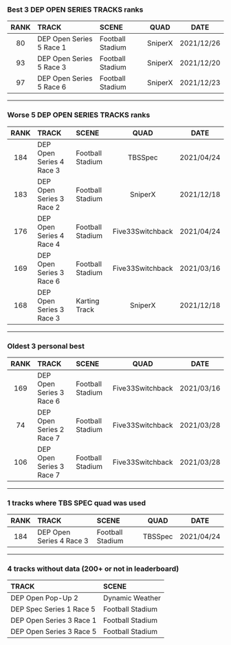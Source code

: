 ### Best 3 DEP OPEN SERIES TRACKS ranks
|RANK|TRACK|SCENE|QUAD|DATE|
|:---:|:---|:---|:---:|:---:|
|80|DEP Open Series 5 Race 1|Football Stadium|SniperX|2021/12/26|
|93|DEP Open Series 5 Race 3|Football Stadium|SniperX|2021/12/20|
|97|DEP Open Series 5 Race 6|Football Stadium|SniperX|2021/12/23|
---
### Worse 5 DEP OPEN SERIES TRACKS ranks
|RANK|TRACK|SCENE|QUAD|DATE|
|:---:|:---|:---|:---:|:---:|
|184|DEP Open Series 4 Race 3|Football Stadium|TBSSpec|2021/04/24|
|183|DEP Open Series 3 Race 2|Football Stadium|SniperX|2021/12/18|
|176|DEP Open Series 4 Race 4|Football Stadium|Five33Switchback|2021/04/24|
|169|DEP Open Series 3 Race 6|Football Stadium|Five33Switchback|2021/03/16|
|168|DEP Open Series 3 Race 3|Karting Track|SniperX|2021/12/18|
---
### Oldest 3 personal best
|RANK|TRACK|SCENE|QUAD|DATE|
|:---:|:---|:---|:---:|:---:|
|169|DEP Open Series 3 Race 6|Football Stadium|Five33Switchback|2021/03/16|
|74|DEP Open Series 2 Race 7|Football Stadium|Five33Switchback|2021/03/28|
|106|DEP Open Series 3 Race 7|Football Stadium|Five33Switchback|2021/03/28|
---
### 1 tracks where TBS SPEC quad was used
|RANK|TRACK|SCENE|QUAD|DATE|
|:---:|:---|:---|:---:|:---:|
|184|DEP Open Series 4 Race 3|Football Stadium|TBSSpec|2021/04/24|
---
### 4 tracks without data (200+ or not in leaderboard)
|TRACK|SCENE|
|:---|:---|
|DEP Open Pop-Up 2|Dynamic Weather|
|DEP Spec Series 1 Race 5|Football Stadium|
|DEP Open Series 3 Race 1|Football Stadium|
|DEP Open Series 3 Race 5|Football Stadium|
